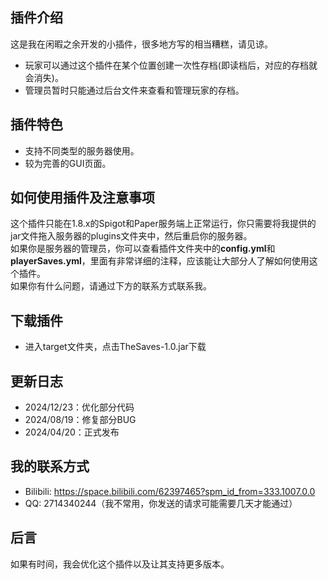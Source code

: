 ## 插件介绍

这是我在闲暇之余开发的小插件，很多地方写的相当糟糕，请见谅。
- 玩家可以通过这个插件在某个位置创建一次性存档(即读档后，对应的存档就会消失)。
- 管理员暂时只能通过后台文件来查看和管理玩家的存档。

## 插件特色

- 支持不同类型的服务器使用。
- 较为完善的GUI页面。

## 如何使用插件及注意事项

这个插件只能在1.8.x的Spigot和Paper服务端上正常运行，你只需要将我提供的jar文件拖入服务器的plugins文件夹中，然后重启你的服务器。<br>
如果你是服务器的管理员，你可以查看插件文件夹中的<strong>config.yml</strong>和<strong>playerSaves.yml</strong>，里面有非常详细的注释，应该能让大部分人了解如何使用这个插件。<br>
如果你有什么问题，请通过下方的联系方式联系我。<br>

## 下载插件

- 进入target文件夹，点击TheSaves-1.0.jar下载

## 更新日志
- 2024/12/23：优化部分代码
- 2024/08/19：修复部分BUG
- 2024/04/20：正式发布

## 我的联系方式

- Bilibili: https://space.bilibili.com/62397465?spm_id_from=333.1007.0.0
- QQ: 2714340244（我不常用，你发送的请求可能需要几天才能通过）

## 后言

如果有时间，我会优化这个插件以及让其支持更多版本。

